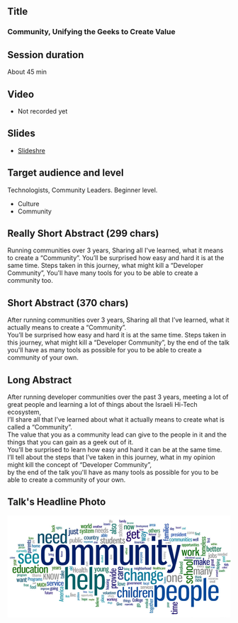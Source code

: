 ## Title
### Community, Unifying the Geeks to Create Value

## Session duration

About 45 min

## Video

- Not recorded yet

## Slides

- [Slideshre](https://www.slideshare.net/demibenari/bootstrapping-a-tech-community-demi-benari)

## Target audience and level

Technologists, Community Leaders.
Beginner level. 

- Culture
- Community


## Really Short Abstract (299 chars)

Running communities over 3 years, Sharing all I've learned, what it means to create a “Community”.
You’ll be surprised how easy and hard it is at the same time. 
Steps taken in this journey, what might kill a “Developer Community”, 
You'll have many tools for you to be able to create a community too.


## Short Abstract (370 chars)

After running communities over 3 years, Sharing all that I’ve learned, what it actually means to create a “Community”.  
You’ll be surprised how easy and hard it is at the same time. 
Steps taken in this journey, what might kill a “Developer Community”, 
by the end of the talk you'll have as many tools as possible for you to be able to create a community of your own.

## Long Abstract

After running developer communities over the past 3 years, meeting a lot of great people and learning a lot of things about the Israeli Hi-Tech ecosystem,  
I’ll share all that I’ve learned about what it actually means to create what is called a “Community”.  
The value that you as a community lead can give to the people in it and the things that you can gain as a geek out of it.   
You’ll be surprised to learn how easy and hard it can be at the same time.   
I’ll tell about the steps that I’ve taken in this journey, what in my opinion might kill the concept of “Developer Community”,   
by the end of the talk you'll have as many tools as possible for you to be able to create a community of your own.

## Talk's Headline Photo

![alt text](photos/community-words.jpg "Community, Unifying the Geeks to Create Value")